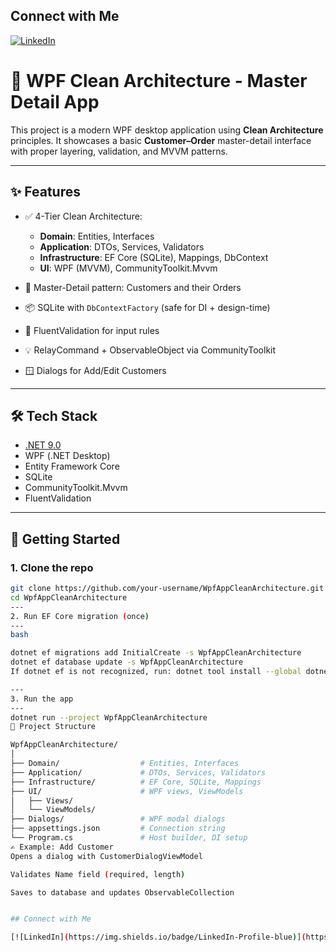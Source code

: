 ## Connect with Me

[![LinkedIn](https://img.shields.io/badge/LinkedIn-Profile-blue)](https://www.linkedin.com/in/spyros-ponaris-913a6937/)

# 🧱 WPF Clean Architecture - Master Detail App

This project is a modern WPF desktop application using **Clean Architecture** principles. It showcases a basic **Customer–Order** master-detail interface with proper layering, validation, and MVVM patterns.

---

## ✨ Features

- ✅ 4-Tier Clean Architecture:
  - **Domain**: Entities, Interfaces
  - **Application**: DTOs, Services, Validators
  - **Infrastructure**: EF Core (SQLite), Mappings, DbContext
  - **UI**: WPF (MVVM), CommunityToolkit.Mvvm

- 🧩 Master-Detail pattern: Customers and their Orders
- 📦 SQLite with `DbContextFactory` (safe for DI + design-time)
- 🧪 FluentValidation for input rules
- 💡 RelayCommand + ObservableObject via CommunityToolkit
- 🪟 Dialogs for Add/Edit Customers

---

## 🛠️ Tech Stack

- [.NET 9.0](https://dotnet.microsoft.com/)
- WPF (.NET Desktop)
- Entity Framework Core
- SQLite
- CommunityToolkit.Mvvm
- FluentValidation

---

## 🚀 Getting Started

### 1. Clone the repo

```bash
git clone https://github.com/your-username/WpfAppCleanArchitecture.git
cd WpfAppCleanArchitecture
---
2. Run EF Core migration (once)
---
bash

dotnet ef migrations add InitialCreate -s WpfAppCleanArchitecture
dotnet ef database update -s WpfAppCleanArchitecture
If dotnet ef is not recognized, run: dotnet tool install --global dotnet-ef

---
3. Run the app
---
dotnet run --project WpfAppCleanArchitecture
📂 Project Structure

WpfAppCleanArchitecture/
│
├── Domain/                  # Entities, Interfaces
├── Application/             # DTOs, Services, Validators
├── Infrastructure/          # EF Core, SQLite, Mappings
├── UI/                      # WPF views, ViewModels
│   ├── Views/
│   └── ViewModels/
├── Dialogs/                 # WPF modal dialogs
├── appsettings.json         # Connection string
└── Program.cs               # Host builder, DI setup
✍️ Example: Add Customer
Opens a dialog with CustomerDialogViewModel

Validates Name field (required, length)

Saves to database and updates ObservableCollection


## Connect with Me

[![LinkedIn](https://img.shields.io/badge/LinkedIn-Profile-blue)](https://www.linkedin.com/in/spyros-ponaris-913a6937/)

